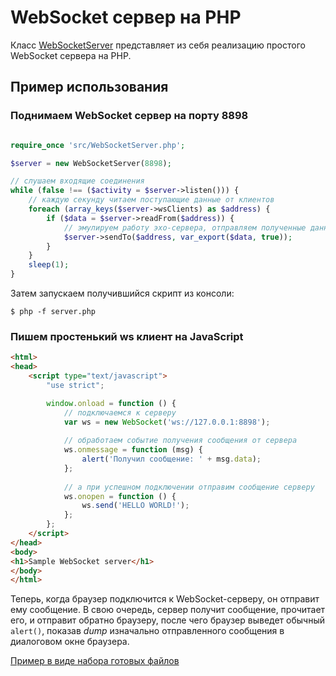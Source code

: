 # WebSocket сервер на PHP

Класс [WebSocketServer](src/WebSocketServer.php) представляет из себя реализацию простого WebSocket сервера на PHP.

## Пример использования

### Поднимаем WebSocket сервер на порту 8898

```php

require_once 'src/WebSocketServer.php';

$server = new WebSocketServer(8898);

// слушаем входящие соединения
while (false !== ($activity = $server->listen())) {
    // каждую секунду читаем поступающие данные от клиентов
    foreach (array_keys($server->wsClients) as $address) {
        if ($data = $server->readFrom($address)) {
            // эмулируем работу эхо-сервера, отправляем полученные данные клиенту
            $server->sendTo($address, var_export($data, true));
        }
    }
    sleep(1);
}

```

Затем запускаем получившийся скрипт из консоли:
    
    $ php -f server.php

### Пишем простенький ws клиент на JavaScript

```html
<html>
<head>
    <script type="text/javascript">
        "use strict";

        window.onload = function () {
            // подключаемся к серверу
            var ws = new WebSocket('ws://127.0.0.1:8898');
            
            // обработаем событие получения сообщения от сервера
            ws.onmessage = function (msg) {
                alert('Получил сообщение: ' + msg.data);
            };
            
            // а при успешном подключении отправим сообщение серверу
            ws.onopen = function () {
                ws.send('HELLO WORLD!');
            };
        };
    </script>
</head>
<body>
<h1>Sample WebSocket server</h1>
</body>
</html>
```

Теперь, когда браузер подключится к WebSocket-серверу, он отправит ему сообщение.
В свою очередь, сервер получит сообщение, прочитает его, и отправит обратно браузеру,
после чего браузер выведет обычный `alert()`, показав _dump_ изначально отправленного сообщения
в диалоговом окне браузера.
 
[Пример в виде набора готовых файлов](sample)

